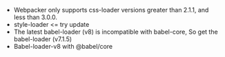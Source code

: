 - Webpacker only supports css-loader versions greater than 2.1.1, and less than 3.0.0.
- style-loader <= try update
- The latest babel-loader (v8) is incompatible with babel-core, So get the babel-loader (v7.1.5)
- Babel-loader-v8 with @babel/core